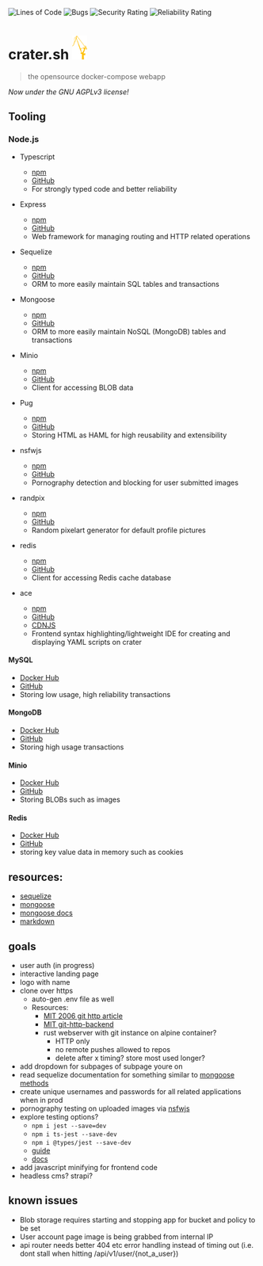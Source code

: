 ![Lines of Code](http://sonar.jdogg.club/api/project_badges/measure?project=jared%3Acrater&metric=ncloc&token=sqb_56cd8692ba75dcc4e1dc69d3301d36aacefef7aa) ![Bugs](http://sonar.jdogg.club/api/project_badges/measure?project=jared%3Acrater&metric=bugs&token=sqb_56cd8692ba75dcc4e1dc69d3301d36aacefef7aa) ![Security Rating](http://sonar.jdogg.club/api/project_badges/measure?project=jared%3Acrater&metric=security_rating&token=sqb_56cd8692ba75dcc4e1dc69d3301d36aacefef7aa) ![Reliability Rating](http://sonar.jdogg.club/api/project_badges/measure?project=jared%3Acrater&metric=reliability_rating&token=sqb_56cd8692ba75dcc4e1dc69d3301d36aacefef7aa)

# crater.sh <img alt="crater crane" src="public/img/crane-yl.svg" witdth="30" height="48"/>
> the opensource docker-compose webapp

_Now under the GNU AGPLv3 license!_ 

## Tooling
### Node.js
- Typescript
  - [npm](https://www.npmjs.com/package/typescript)
  - [GitHub](https://github.com/Microsoft/TypeScript)
  - For strongly typed code and better reliability
- Express
  - [npm](https://www.npmjs.com/package/express)
  - [GitHub](https://github.com/expressjs/express)
  - Web framework for managing routing and HTTP related operations
- Sequelize
  - [npm](https://www.npmjs.com/package/sequelize)
  - [GitHub](https://github.com/sequelize/sequelize)
  - ORM to more easily maintain SQL tables and transactions
- Mongoose
  - [npm](https://www.npmjs.com/package/mongoose)
  - [GitHub](https://github.com/Automattic/mongoose)
  - ORM to more easily maintain NoSQL (MongoDB) tables and transactions
- Minio
  - [npm](https://www.npmjs.com/package/minio)
  - [GitHub](https://github.com/minio/minio-js)
  - Client for accessing BLOB data
- Pug
  - [npm](https://www.npmjs.com/package/pug)
  - [GitHub](https://github.com/pugjs/pug/tree/master/packages/pug)
  - Storing HTML as HAML for high reusability and extensibility
- nsfwjs
  - [npm](https://www.npmjs.com/package/nsfwjs)
  - [GitHub](https://github.com/infinitered/nsfwjs)
  - Pornography detection and blocking for user submitted images
- randpix
  - [npm](https://www.npmjs.com/package/randpix)
  - [GitHub](https://github.com/LIMPIX31/randpix)
  - Random pixelart generator for default profile pictures
- redis
  - [npm](https://www.npmjs.com/package/redis)
  - [GitHub](https://github.com/redis/node-redis)
  - Client for accessing Redis cache database

- ace
  - [npm](https://www.npmjs.com/package/ace-code)
  - [GitHub](https://github.com/ajaxorg/ace)
  - [CDNJS](https://cdnjs.com/libraries/ace)
  - Frontend syntax highlighting/lightweight IDE for creating and displaying YAML scripts on crater

#### MySQL
- [Docker Hub](https://hub.docker.com/_/mysql)
- [GitHub](https://github.com/mysql/mysql-server)
- Storing low usage, high reliability transactions
#### MongoDB
- [Docker Hub](https://hub.docker.com/_/mongo)
- [GitHub](https://github.com/mongodb/mongo)
- Storing high usage transactions
#### Minio
- [Docker Hub](https://hub.docker.com/r/minio/minio)
- [GitHub](https://github.com/minio/minio)
- Storing BLOBs such as images
#### Redis
- [Docker Hub](https://hub.docker.com/_/redis)
- [GitHub](https://github.com/redis/redis)
- storing key value data in memory such as cookies

## resources:
 - [sequelize](https://blog.logrocket.com/using-sequelize-with-typescript/)
 - [mongoose](https://medium.com/swlh/typescript-with-mongoose-and-node-express-24073d51d2ee)
 - [mongoose docs](https://mongoosejs.com/docs/typescript/schemas.html)
 - [markdown](https://medium.com/geekculture/how-to-make-a-next-js-blog-with-markdown-and-typescript-1624a54f1b9e)

## goals
- user auth (in progress)
- interactive landing page
- logo with name
- clone over https
  - auto-gen .env file as well
  - Resources:
    - [MIT 2006 git http article](https://web.mit.edu/git/git-doc/git-http-backend.html)
    - [MIT git-http-backend](https://web.mit.edu/git/git-doc/git-http-backend.html)
    - rust webserver with git instance on alpine container?
      - HTTP only
      - no remote pushes allowed to repos
      - delete after x timing? store most used longer?
- add dropdown for subpages of subpage youre on
- read sequelize documentation for something similar to [mongoose methods](https://mongoosejs.com/docs/typescript/statics-and-methods.html#methods)
- create unique usernames and passwords for all related applications when in prod
- pornography testing on uploaded images via [nsfwjs](https://www.npmjs.com/package/nsfwjs)
- explore testing options?
  - `npm i jest --save=dev`
  - `npm i ts-jest --save-dev`
  - `npm i @types/jest --save-dev`
  - [guide](https://www.testim.io/blog/typescript-unit-testing-101/)
  - [docs](https://jestjs.io/docs/getting-started)
- add javascript minifying for frontend code
- headless cms? strapi?

## known issues
- Blob storage requires starting and stopping app for bucket and policy to be set
- User account page image is being grabbed from internal IP
- api router needs better 404 etc error handling instead of timing out (i.e. dont stall when hitting /api/v1/user/{not_a_user})